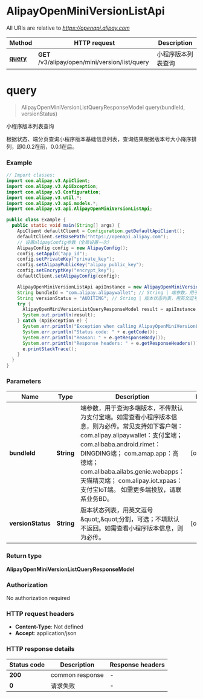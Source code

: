 # AlipayOpenMiniVersionListApi

All URIs are relative to *https://openapi.alipay.com*

| Method | HTTP request | Description |
|------------- | ------------- | -------------|
| [**query**](AlipayOpenMiniVersionListApi.md#query) | **GET** /v3/alipay/open/mini/version/list/query | 小程序版本列表查询 |


<a name="query"></a>
# **query**
> AlipayOpenMiniVersionListQueryResponseModel query(bundleId, versionStatus)

小程序版本列表查询

根据状态、端分页查询小程序版本基础信息列表，查询结果根据版本号大小降序排列，即0.0.2在前，0.0.1在后。

### Example
```java
// Import classes:
import com.alipay.v3.ApiClient;
import com.alipay.v3.ApiException;
import com.alipay.v3.Configuration;
import com.alipay.v3.util.*;
import com.alipay.v3.api.models.*;
import com.alipay.v3.api.AlipayOpenMiniVersionListApi;

public class Example {
  public static void main(String[] args) {
    ApiClient defaultClient = Configuration.getDefaultApiClient();
    defaultClient.setBasePath("https://openapi.alipay.com");
    // 设置alipayConfig参数（全局设置一次）
    AlipayConfig config = new AlipayConfig();
    config.setAppId("app_id");
    config.setPrivateKey("private_key");
    config.setAlipayPublicKey("alipay_public_key");
    config.setEncryptKey("encrypt_key");
    defaultClient.setAlipayConfig(config);

    AlipayOpenMiniVersionListApi apiInstance = new AlipayOpenMiniVersionListApi(defaultClient);
    String bundleId = "com.alipay.alipaywallet"; // String | 端参数，用于查询多端版本，不传默认为支付宝端。如需查看小程序版本信息，则为必传。常见支持如下客户端： com.alipay.alipaywallet：支付宝端； com.alibaba.android.rimet：DINGDING端； com.amap.app：高德端； com.alibaba.ailabs.genie.webapps：天猫精灵端； com.alipay.iot.xpaas：支付宝IoT端。 如需更多端投放，请联系业务BD。
    String versionStatus = "AUDITING"; // String | 版本状态列表，用英文逗号\",\"分割，可选；不填默认不返回。如需查看小程序版本信息，则为必传。
    try {
      AlipayOpenMiniVersionListQueryResponseModel result = apiInstance.query(bundleId, versionStatus);
      System.out.println(result);
    } catch (ApiException e) {
      System.err.println("Exception when calling AlipayOpenMiniVersionListApi#query");
      System.err.println("Status code: " + e.getCode());
      System.err.println("Reason: " + e.getResponseBody());
      System.err.println("Response headers: " + e.getResponseHeaders());
      e.printStackTrace();
    }
  }
}
```

### Parameters

| Name | Type | Description  | Notes |
|------------- | ------------- | ------------- | -------------|
| **bundleId** | **String**| 端参数，用于查询多端版本，不传默认为支付宝端。如需查看小程序版本信息，则为必传。常见支持如下客户端： com.alipay.alipaywallet：支付宝端； com.alibaba.android.rimet：DINGDING端； com.amap.app：高德端； com.alibaba.ailabs.genie.webapps：天猫精灵端； com.alipay.iot.xpaas：支付宝IoT端。 如需更多端投放，请联系业务BD。 | [optional] |
| **versionStatus** | **String**| 版本状态列表，用英文逗号\&quot;,\&quot;分割，可选；不填默认不返回。如需查看小程序版本信息，则为必传。 | [optional] |

### Return type

**AlipayOpenMiniVersionListQueryResponseModel**

### Authorization

No authorization required

### HTTP request headers

 - **Content-Type**: Not defined
 - **Accept**: application/json

### HTTP response details
| Status code | Description | Response headers |
|-------------|-------------|------------------|
| **200** | common response |  -  |
| **0** | 请求失败 |  -  |

